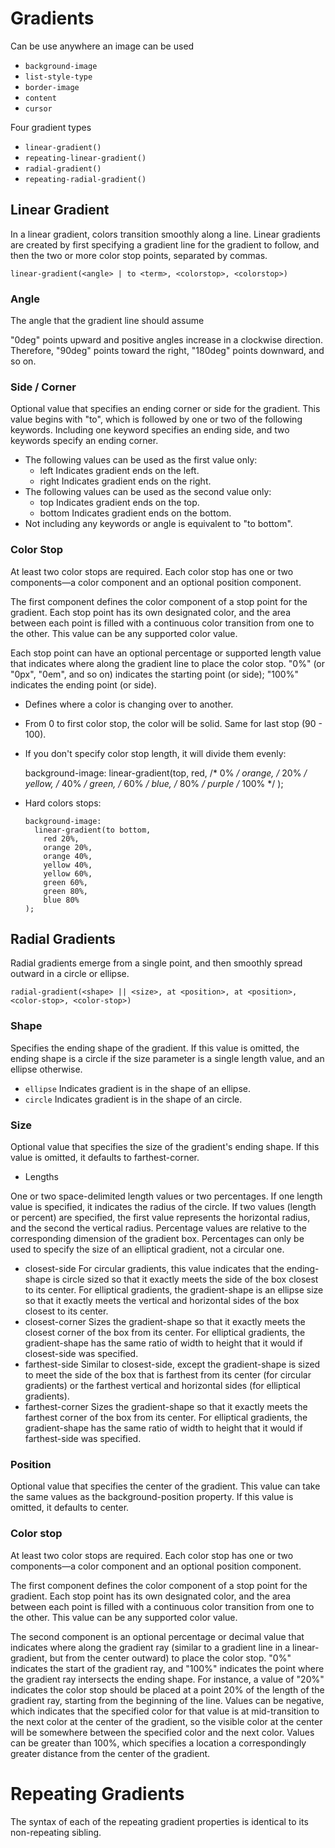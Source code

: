 # Gradients

Can be use anywhere an image can be used
  * `background-image`
  * `list-style-type`
  * `border-image`
  * `content`
  * `cursor`

Four gradient types
 * `linear-gradient()`
 * `repeating-linear-gradient()`
 * `radial-gradient()`
 * `repeating-radial-gradient()`

## Linear Gradient

In a linear gradient, colors transition smoothly along a line. Linear gradients
are created by first specifying a gradient line for the gradient to follow,
and then the two or more color stop points, separated by commas.

    linear-gradient(<angle> | to <term>, <colorstop>, <colorstop>)

### Angle

The angle that the gradient line should assume

"0deg" points upward and positive angles increase in a clockwise direction.
Therefore, "90deg" points toward the right, "180deg" points downward, and so on.

### Side / Corner

Optional value that specifies an ending corner or side for the gradient.
This value begins with "to", which is followed by one or two of the following
keywords. Including one keyword specifies an ending side, and two keywords
specify an ending corner.

* The following values can be used as the first value only:
  * left  Indicates gradient ends on the left.
  * right  Indicates gradient ends on the right.
* The following values can be used as the second value only:
  * top  Indicates gradient ends on the top.
  * bottom  Indicates gradient ends on the bottom.
* Not including any keywords or angle is equivalent to "to bottom".

### Color Stop

At least two color stops are required. Each color stop has one or two
components—a color component and an optional position component.

The first component defines the color component of a stop point for
the gradient. Each stop point has its own designated color, and the
area between each point is filled with a continuous color transition
from one to the other. This value can be any supported color value.

Each stop point can have an optional percentage or supported length value
that indicates where along the gradient line to place the color stop.
"0%" (or "0px", "0em", and so on) indicates the starting point (or side);
"100%" indicates the ending point (or side).

* Defines where a color is changing over to another.
* From 0 to first color stop, the color will be solid.
  Same for last stop (90 - 100).
* If you don't specify color stop length, it will divide them evenly:


    background-image:
    linear-gradient(top,
      red, /* 0% */
      orange, /* 20% */
      yellow, /* 40% */
      green, /* 60% */
      blue, /* 80% */
      purple /* 100% */
    );

* Hard colors stops:


      background-image:
        linear-gradient(to bottom,
          red 20%,
          orange 20%,
          orange 40%,
          yellow 40%,
          yellow 60%,
          green 60%,
          green 80%,
          blue 80%
      );


## Radial Gradients

Radial gradients emerge from a single point, and then smoothly spread outward
in a circle or ellipse.

    radial-gradient(<shape> || <size>, at <position>, at <position>, <color-stop>, <color-stop>)

### Shape

Specifies the ending shape of the gradient. If this value is omitted, the
ending shape is a circle if the size parameter is a single length value,
and an ellipse otherwise.
* `ellipse` Indicates gradient is in the shape of an ellipse.
* `circle` Indicates gradient is in the shape of an circle.

### Size

Optional value that specifies the size of the gradient's ending shape. If this
value is omitted, it defaults to farthest-corner.

* Lengths

One or two space-delimited length values or two percentages.
If one length value is specified, it indicates the radius of the circle.
If two values (length or percent) are specified, the first value represents the horizontal radius, and the second the vertical radius.
Percentage values are relative to the corresponding dimension of the gradient box. Percentages can only be used to specify the size of an elliptical gradient, not a circular one.

* closest-side  For circular gradients, this value indicates that the ending-shape is circle sized so that it exactly meets the side of the box closest to its center. For elliptical gradients, the gradient-shape is an ellipse size so that it exactly meets the vertical and horizontal sides of the box closest to its center.
* closest-corner  Sizes the gradient-shape so that it exactly meets the closest corner of the box from its center. For elliptical gradients, the gradient-shape has the same ratio of width to height that it would if closest-side was specified.
* farthest-side  Similar to closest-side, except the gradient-shape is sized to meet the side of the box that is farthest from its center (for circular gradients) or the farthest vertical and horizontal sides (for elliptical gradients).
* farthest-corner  Sizes the gradient-shape so that it exactly meets the farthest corner of the box from its center. For elliptical gradients, the gradient-shape has the same ratio of width to height that it would if farthest-side was specified.

### Position

Optional value that specifies the center of the gradient. This value can take
the same values as the background-position property. If this value is omitted, it defaults to center.

### Color stop

At least two color stops are required. Each color stop has one or two
components—a color component and an optional position component.

The first component defines the color component of a stop point for the
gradient. Each stop point has its own designated color, and the area between
each point is filled with a continuous color transition from one to the other.
This value can be any supported color value.

The second component is an optional percentage or decimal value that indicates
where along the gradient ray (similar to a gradient line in a linear-gradient,
but from the center outward) to place the color stop. "0%" indicates the
start of the gradient ray, and "100%" indicates the point where the gradient
ray intersects the ending shape. For instance, a value of "20%" indicates
the color stop should be placed at a point 20% of the length of the gradient
ray, starting from the beginning of the line. Values can be negative, which
indicates that the specified color for that value is at mid-transition to the
next color at the center of the gradient, so the visible color at the center
will be somewhere between the specified color and the next color. Values can
be greater than 100%, which specifies a location a correspondingly greater
distance from the center of the gradient.

# Repeating Gradients

The syntax of each of the repeating gradient properties is identical to its non-repeating sibling.
